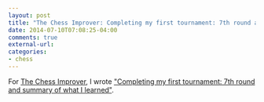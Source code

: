 ```yaml
---
layout: post
title: "The Chess Improver: Completing my first tournament: 7th round and summary of what I learned"
date: 2014-07-10T07:08:25-04:00
comments: true
external-url: 
categories: 
- chess
---
```

For [The Chess Improver](http://chessimprover.com/), I wrote ["Completing my first tournament: 7th round and summary of what I learned"](http://chessimprover.com/completing-my-first-tournament-7th-round-and-summary-of-what-i-learned/).

